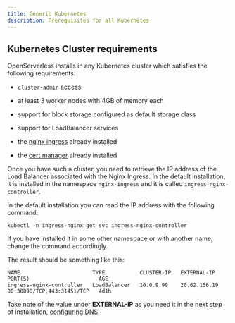 ```yaml
---
title: Generic Kubernetes
description: Prerequisites for all Kubernetes
---
```

## Kubernetes Cluster requirements

OpenServerless installs in any Kubernetes cluster which satisfies the
following requirements:

- `cluster-admin` access

- at least 3 worker nodes with 4GB of memory each

- support for block storage configured as default storage class

- support for LoadBalancer services

- the [nginx ingress](https://github.com/kubernetes/ingress-nginx)
    already installed

- the [cert manager](https://cert-manager.io/) already installed

Once you have such a cluster, you need to retrieve the IP address of the
Load Balancer associated with the Nginx Ingress. In the default
installation, it is installed in the namespace `nginx-ingress` and it is
called `ingress-nginx-controller`.

In the default installation you can read the IP address with the
following command:

    kubectl -n ingress-nginx get svc ingress-nginx-controller

If you have installed it in some other namespace or with another name,
change the command accordingly.

The result should be something like this:

    NAME                       TYPE           CLUSTER-IP   EXTERNAL-IP    PORT(S)                      AGE
    ingress-nginx-controller   LoadBalancer   10.0.9.99    20.62.156.19   80:30898/TCP,443:31451/TCP   4d1h

Take note of the value under **EXTERNAL-IP** as you need it in the next
step of installation, [configuring DNS](/docs/installation/configure/dns/).
